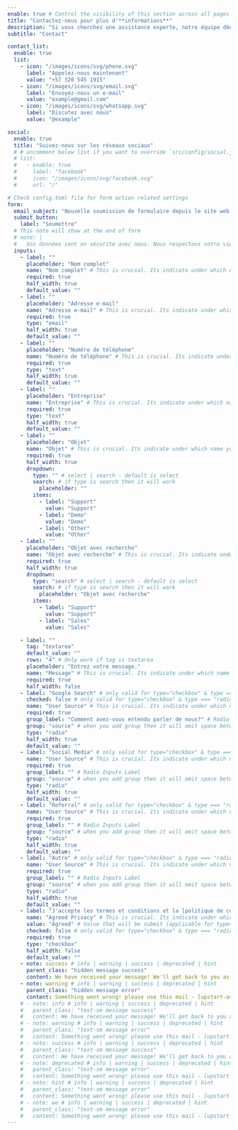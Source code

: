 ```yaml
---
enable: true # Control the visibility of this section across all pages where it is used
title: "Contactez-nous pour plus d'**informations**"
description: "Si vous cherchez une assistance experte, notre équipe dédiée est prête à vous soutenir à chaque étape du processus."
subtitle: "Contact"

contact_list:
  enable: true
  list:
    - icon: "/images/icons/svg/phone.svg"
      label: "Appelez-nous maintenant"
      value: "+57 320 545 1915"
    - icon: "/images/icons/svg/email.svg"
      label: "Envoyez-nous un e-mail"
      value: "example@gmail.com"
    - icon: "/images/icons/svg/whatsapp.svg"
      label: "Discutez avec nous"
      value: "@example"

social:
  enable: true
  title: "Suivez-nous sur les réseaux sociaux"
  # # uncomment below list if you want to override `src/config/social.json` data
  # list:
  #   - enable: true
  #     label: "facebook"
  #     icon: "/images/icons/svg/facebook.svg"
  #     url: "/"

# Check config.toml file for form action related settings
form:
  email_subject: "Nouvelle soumission de formulaire depuis le site web Upstart" # Customized email subject (applicable when anyone submit form, form submission may receive by email depend on provider)
  submit_button:
    label: "Soumettre"
  # This note will show at the end of form
  # note: |
  #   Vos données sont en sécurité avec nous. Nous respectons votre vie privée et ne partageons jamais vos informations. <br /> Lisez notre [Politique de confidentialité](/privacy-policy/).
  inputs:
    - label: ""
      placeholder: "Nom complet"
      name: "Nom complet" # This is crucial. Its indicate under which name you want to receive this field data
      required: true
      half_width: true
      default_value: ""
    - label: ""
      placeholder: "Adresse e-mail"
      name: "Adresse e-mail" # This is crucial. Its indicate under which name you want to receive this field data
      required: true
      type: "email"
      half_width: true
      default_value: ""
    - label: ""
      placeholder: "Numéro de téléphone"
      name: "Numéro de téléphone" # This is crucial. Its indicate under which name you want to receive this field data
      required: true
      type: "text"
      half_width: true
      default_value: ""
    - label: ""
      placeholder: "Entreprise"
      name: "Entreprise" # This is crucial. Its indicate under which name you want to receive this field data
      required: true
      type: "text"
      half_width: true
      default_value: ""
    - label: ""
      placeholder: "Objet"
      name: "Objet" # This is crucial. Its indicate under which name you want to receive this field data
      required: true
      half_width: true
      dropdown:
        type: "" # select | search - default is select
        search: # if type is search then it will work
          placeholder: ""
        items:
          - label: "Support"
            value: "Support"
          - label: "Demo"
            value: "Demo"
          - label: "Other"
            value: "Other"
    - label: ""
      placeholder: "Objet avec recherche"
      name: "Objet avec recherche" # This is crucial. Its indicate under which name you want to receive this field data
      required: true
      half_width: true
      dropdown:
        type: "search" # select | search - default is select
        search: # if type is search then it will work
          placeholder: "Objet avec recherche"
        items:
          - label: "Support"
            value: "Support"
          - label: "Sales"
            value: "Sales"

    - label: ""
      tag: "textarea"
      default_value: ""
      rows: "4" # Only work if tag is textarea
      placeholder: "Entrez votre message."
      name: "Message" # This is crucial. Its indicate under which name you want to receive this field data
      required: true
      half_width: false
    - label: "Google Search" # only valid for type="checkbox" & type === "radio"
      checked: false # only valid for type="checkbox" & type === "radio"
      name: "User Source" # This is crucial. Its indicate under which name you want to receive this field data
      required: true
      group_label: "Comment avez-vous entendu parler de nous?" # Radio Inputs Label
      group: "source" # when you add group then it will omit space between the same group radio input
      type: "radio"
      half_width: true
      default_value: ""
    - label: "Social Media" # only valid for type="checkbox" & type === "radio"
      name: "User Source" # This is crucial. Its indicate under which name you want to receive this field data
      required: true
      group_label: "" # Radio Inputs Label
      group: "source" # when you add group then it will omit space between the same group radio input
      type: "radio"
      half_width: true
      default_value: ""
    - label: "Referral" # only valid for type="checkbox" & type === "radio"
      name: "User Source" # This is crucial. Its indicate under which name you want to receive this field data
      required: true
      group_label: "" # Radio Inputs Label
      group: "source" # when you add group then it will omit space between the same group radio input
      type: "radio"
      half_width: true
      default_value: ""
    - label: "Autre" # only valid for type="checkbox" & type === "radio"
      name: "User Source" # This is crucial. Its indicate under which name you want to receive this field data
      required: true
      group_label: "" # Radio Inputs Label
      group: "source" # when you add group then it will omit space between the same group radio input
      type: "radio"
      half_width: true
      default_value: ""
    - label: "J'accepte les termes et conditions et la [politique de confidentialité](/contact/)." # only valid for type="checkbox" & type === "radio"
      name: "Agreed Privacy" # This is crucial. Its indicate under which name you want to receive this field data
      value: "Agreed" # Value that will be submit (applicable for type="checkbox" & type === "radio")
      checked: false # only valid for type="checkbox" & type === "radio"
      required: true
      type: "checkbox"
      half_width: false
      default_value: ""
    - note: success # info | warning | success | deprecated | hint
      parent_class: "hidden message success"
      content: We have received your message! We'll get back to you as soon as possible.
    - note: warning # info | warning | success | deprecated | hint
      parent_class: "hidden message error"
      content: Something went wrong! please use this mail - [upstart-astro-theme@gmail.com](mailto:upstart-astro-theme@gmail.com) to submit a ticket!
    # - note: info # info | warning | success | deprecated | hint
    #   parent_class: "text-sm message success"
    #   content: We have received your message! We'll get back to you as soon as possible.
    # - note: warning # info | warning | success | deprecated | hint
    #   parent_class: "text-sm message error"
    #   content: Something went wrong! please use this mail - [upstart-astro-theme@gmail.com](mailto:upstart-astro-theme@gmail.com) to submit a ticket!
    # - note: success # info | warning | success | deprecated | hint
    #   parent_class: "text-sm message success"
    #   content: We have received your message! We'll get back to you as soon as possible.
    # - note: deprecated # info | warning | success | deprecated | hint
    #   parent_class: "text-sm message error"
    #   content: Something went wrong! please use this mail - [upstart-astro-theme@gmail.com](mailto:upstart-astro-theme@gmail.com) to submit a ticket!
    # - note: hint # info | warning | success | deprecated | hint
    #   parent_class: "text-sm message error"
    #   content: Something went wrong! please use this mail - [upstart-astro-theme@gmail.com](mailto:upstart-astro-theme@gmail.com) to submit a ticket!
    # - note: we # info | warning | success | deprecated | hint
    #   parent_class: "text-sm message error"
    #   content: Something went wrong! please use this mail - [upstart-astro-theme@gmail.com](mailto:upstart-astro-theme@gmail.com) to submit a ticket!
---
```

